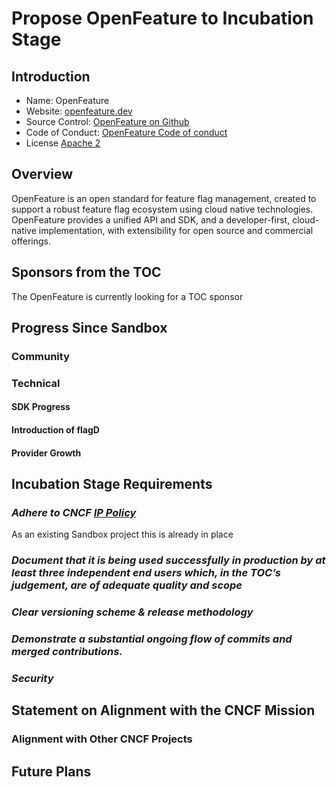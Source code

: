 # Propose OpenFeature to Incubation Stage




## Introduction

+ Name: OpenFeature
+ Website: [openfeature.dev](https://openfeature.dev)
+ Source Control: [OpenFeature on Github](https://github.com/open-feature)
+ Code of Conduct: [OpenFeature Code of conduct](https://github.com/open-feature/community#code-of-conduct)
+ License [Apache 2](https://github.com/backstage/backstage/blob/master/LICENSE)


## Overview

OpenFeature is an open standard for feature flag management, created to support a robust feature flag ecosystem using cloud native technologies. OpenFeature provides a unified API and SDK, and a developer-first, cloud-native implementation, with extensibility for open source and commercial offerings.

## Sponsors from the TOC

The OpenFeature is currently looking for a TOC sponsor

## Progress Since Sandbox

### Community


### Technical

#### SDK Progress

#### Introduction of flagD

#### Provider Growth

## Incubation Stage Requirements

### **_Adhere to CNCF [IP Policy](https://github.com/cncf/foundation/blob/master/charter.md#11-ip-policy)_**

As an existing Sandbox project this is already in place

### **_Document that it is being used successfully in production by at least three independent end users which, in the TOC’s judgement, are of adequate quality and scope_**

### **_Clear versioning scheme & release methodology_**

### **_Demonstrate a substantial ongoing flow of commits and merged contributions._**

### **_Security_**

## Statement on Alignment with the CNCF Mission

### Alignment with Other CNCF Projects

## Future Plans